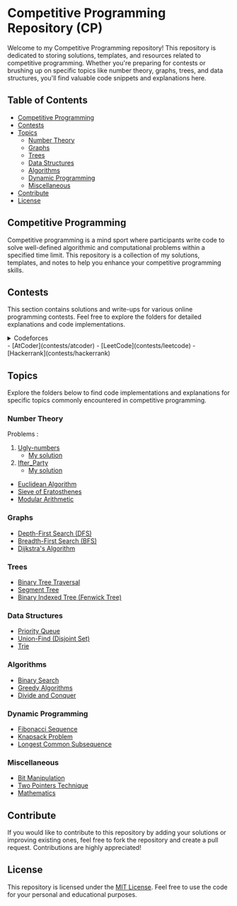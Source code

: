 # Competitive Programming Repository (CP)

Welcome to my Competitive Programming repository! This repository is dedicated to storing solutions, templates, and resources related to competitive programming. Whether you're preparing for contests or brushing up on specific topics like number theory, graphs, trees, and data structures, you'll find valuable code snippets and explanations here.

## Table of Contents
- [Competitive Programming](#competitive-programming)
- [Contests](#contests)
- [Topics](#topics)
  - [Number Theory](#number-theory)
  - [Graphs](#graphs)
  - [Trees](#trees)
  - [Data Structures](#data-structures)
  - [Algorithms](#algorithms)
  - [Dynamic Programming](#dynamic-programming)
  - [Miscellaneous](#miscellaneous)
- [Contribute](#contribute)
- [License](#license)

## Competitive Programming

Competitive programming is a mind sport where participants write code to solve well-defined algorithmic and computational problems within a specified time limit. This repository is a collection of my solutions, templates, and notes to help you enhance your competitive programming skills.

## Contests

This section contains solutions and write-ups for various online programming contests. Feel free to explore the folders for detailed explanations and code implementations.

<details>
  <summary>Codeforces</summary>

  - [Codeforces Round 911 (Div. 2)](https://codeforces.com/contest/1900)
    - [Problem A](https://github.com/aarafiit/CP/blob/main/A_Cover_in_Water.cpp)
    - [Problem B](contests/codeforces/contest1/problemB_solution.cpp)
    - [Problem C](contests/codeforces/contest1/problemC_solution.cpp)

  - [Contest 2](contests/codeforces/contest2)
    - [Problem A](contests/codeforces/contest2/problemA_solution.cpp)
    - [Problem B](contests/codeforces/contest2/problemB_solution.cpp)
    - [Problem C](contests/codeforces/contest2/problemC_solution.cpp)

  - [Contest 3](contests/codeforces/contest3)
    - [Problem A](contests/codeforces/contest3/problemA_solution.cpp)
    - [Problem B](contests/codeforces/contest3/problemB_solution.cpp)
    - [Problem C](contests/codeforces/contest3/problemC_solution.cpp)
</details>
- [AtCoder](contests/atcoder)
- [LeetCode](contests/leetcode)
- [Hackerrank](contests/hackerrank)

## Topics

Explore the folders below to find code implementations and explanations for specific topics commonly encountered in competitive programming.

### Number Theory

Problems : 
1. [Ugly-numbers](https://onlinejudge.org/index.php?option=com_onlinejudge&Itemid=8&page=show_problem&problem=72)
   - [My solution](https://github.com/aarafiit/CP/blob/main/Ugly_numbers.cpp)
3. [Ifter_Party](https://lightoj.com/problem/iftar-party)
   - [My solution](https://github.com/aarafiit/CP/blob/main/Iftar_Party.cpp)

- [Euclidean Algorithm](topics/number-theory/euclidean_algorithm.cpp)
- [Sieve of Eratosthenes](topics/number-theory/sieve_of_eratosthenes.cpp)
- [Modular Arithmetic](topics/number-theory/modular_arithmetic.cpp)

### Graphs

- [Depth-First Search (DFS)](topics/graphs/dfs.cpp)
- [Breadth-First Search (BFS)](topics/graphs/bfs.cpp)
- [Dijkstra's Algorithm](topics/graphs/dijkstra.cpp)

### Trees

- [Binary Tree Traversal](topics/trees/binary_tree_traversal.cpp)
- [Segment Tree](topics/trees/segment_tree.cpp)
- [Binary Indexed Tree (Fenwick Tree)](topics/trees/fenwick_tree.cpp)

### Data Structures

- [Priority Queue](topics/data-structures/priority_queue.cpp)
- [Union-Find (Disjoint Set)](topics/data-structures/union_find.cpp)
- [Trie](topics/data-structures/trie.cpp)

### Algorithms

- [Binary Search](topics/algorithms/binary_search.cpp)
- [Greedy Algorithms](topics/algorithms/greedy.cpp)
- [Divide and Conquer](topics/algorithms/divide_and_conquer.cpp)

### Dynamic Programming

- [Fibonacci Sequence](topics/dynamic-programming/fibonacci.cpp)
- [Knapsack Problem](topics/dynamic-programming/knapsack.cpp)
- [Longest Common Subsequence](topics/dynamic-programming/lcs.cpp)

### Miscellaneous

- [Bit Manipulation](topics/miscellaneous/bit_manipulation.cpp)
- [Two Pointers Technique](topics/miscellaneous/two_pointers.cpp)
- [Mathematics](topics/miscellaneous/mathematics.cpp)

## Contribute

If you would like to contribute to this repository by adding your solutions or improving existing ones, feel free to fork the repository and create a pull request. Contributions are highly appreciated!

## License

This repository is licensed under the [MIT License](LICENSE). Feel free to use the code for your personal and educational purposes.
